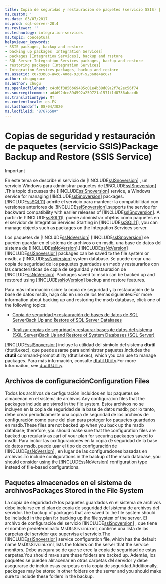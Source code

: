 ```yaml
---
title: Copia de seguridad y restauración de paquetes (servicio SSIS) | Microsoft Docs
ms.custom: ''
ms.date: 03/07/2017
ms.prod: sql-server-2014
ms.reviewer: ''
ms.technology: integration-services
ms.topic: conceptual
helpviewer_keywords:
- SSIS packages, backup and restore
- backing up packages [Integration Services]
- packages [Integration Services], backup and restore
- SQL Server Integration Services packages, backup and restore
- restoring packages [Integration Services]
- Integration Services packages, backup and restore
ms.assetid: c67d3b83-a6c8-40de-920f-9236de4ac87f
author: chugugrace
ms.author: chugu
ms.openlocfilehash: c4cd6f3856b69485c01e4b38d89e2f7e2ec56f74
ms.sourcegitcommit: ad4d92dce894592a259721a1571b1d8736abacdb
ms.translationtype: MT
ms.contentlocale: es-ES
ms.lasthandoff: 08/04/2020
ms.locfileid: "87676580"
---
```

# <a name="package-backup-and-restore-ssis-service"></a><span data-ttu-id="0456a-102">Copias de seguridad y restauración de paquetes (servicio SSIS)</span><span class="sxs-lookup"><span data-stu-id="0456a-102">Package Backup and Restore (SSIS Service)</span></span>
    
> [!IMPORTANT]  
>  <span data-ttu-id="0456a-103">En este tema se describe el servicio de [!INCLUDE[ssISnoversion](../includes/ssisnoversion-md.md)] , un servicio Windows para administrar paquetes de [!INCLUDE[ssISnoversion](../includes/ssisnoversion-md.md)] .</span><span class="sxs-lookup"><span data-stu-id="0456a-103">This topic discusses the [!INCLUDE[ssISnoversion](../includes/ssisnoversion-md.md)] service, a Windows service for managing [!INCLUDE[ssISnoversion](../includes/ssisnoversion-md.md)] packages.</span></span> [!INCLUDE[ssSQL11](../includes/sssql11-md.md)] <span data-ttu-id="0456a-104">admite el servicio para mantener la compatibilidad con versiones anteriores de [!INCLUDE[ssISnoversion](../includes/ssisnoversion-md.md)].</span><span class="sxs-lookup"><span data-stu-id="0456a-104">supports the service for backward compatibility with earlier releases of [!INCLUDE[ssISnoversion](../includes/ssisnoversion-md.md)].</span></span> <span data-ttu-id="0456a-105">A partir de [!INCLUDE[ssSQL11](../includes/sssql11-md.md)], puede administrar objetos como paquetes en el servidor de Integration Services.</span><span class="sxs-lookup"><span data-stu-id="0456a-105">Starting in [!INCLUDE[ssSQL11](../includes/sssql11-md.md)], you can manage objects such as packages on the Integration Services server.</span></span>  
  
 <span data-ttu-id="0456a-106">Los paquetes de [!INCLUDE[ssNoVersion](../includes/ssnoversion-md.md)] [!INCLUDE[ssISnoversion](../includes/ssisnoversion-md.md)] se pueden guardar en el sistema de archivos o en msdb, una base de datos del sistema de [!INCLUDE[ssNoVersion](../includes/ssnoversion-md.md)].</span><span class="sxs-lookup"><span data-stu-id="0456a-106">[!INCLUDE[ssNoVersion](../includes/ssnoversion-md.md)] [!INCLUDE[ssISnoversion](../includes/ssisnoversion-md.md)] packages can be saved to the file system or msdb, a [!INCLUDE[ssNoVersion](../includes/ssnoversion-md.md)] system database.</span></span> <span data-ttu-id="0456a-107">Se puede crear una copia de seguridad de los paquetes guardados en msdb y restaurarlos con las características de copia de seguridad y restauración de [!INCLUDE[ssNoVersion](../includes/ssnoversion-md.md)] .</span><span class="sxs-lookup"><span data-stu-id="0456a-107">Packages saved to msdb can be backed up and restored using [!INCLUDE[ssNoVersion](../includes/ssnoversion-md.md)] backup and restore features.</span></span>  
  
 <span data-ttu-id="0456a-108">Para más información sobre la copia de seguridad y la restauración de la base de datos msdb, haga clic en uno de los temas siguientes:</span><span class="sxs-lookup"><span data-stu-id="0456a-108">For more information about backing up and restoring the msdb database, click one of the following topics:</span></span>  
  
-   [<span data-ttu-id="0456a-109">Copia de seguridad y restauración de bases de datos de SQL Server</span><span class="sxs-lookup"><span data-stu-id="0456a-109">Back Up and Restore of SQL Server Databases</span></span>](../relational-databases/backup-restore/back-up-and-restore-of-sql-server-databases.md)  
  
-   [<span data-ttu-id="0456a-110">Realizar copias de seguridad y restaurar bases de datos del sistema &#40;SQL Server&#41;</span><span class="sxs-lookup"><span data-stu-id="0456a-110">Back Up and Restore of System Databases &#40;SQL Server&#41;</span></span>](../relational-databases/backup-restore/back-up-and-restore-of-system-databases-sql-server.md)  
  
 [!INCLUDE[ssISnoversion](../includes/ssisnoversion-md.md)] <span data-ttu-id="0456a-111">incluye la utilidad del símbolo del sistema **dtutil** (dtutil.exec), que puede usarse para administrar paquetes.</span><span class="sxs-lookup"><span data-stu-id="0456a-111">includes the **dtutil** command-prompt utility (dtutil.exec), which you can use to manage packages.</span></span> <span data-ttu-id="0456a-112">Para más información, consulte [dtutil Utility](dtutil-utility.md).</span><span class="sxs-lookup"><span data-stu-id="0456a-112">For more information, see [dtutil Utility](dtutil-utility.md).</span></span>  
  
## <a name="configuration-files"></a><span data-ttu-id="0456a-113">Archivos de configuración</span><span class="sxs-lookup"><span data-stu-id="0456a-113">Configuration Files</span></span>  
 <span data-ttu-id="0456a-114">Todos los archivos de configuración incluidos en los paquetes se almacenan en el sistema de archivos.</span><span class="sxs-lookup"><span data-stu-id="0456a-114">Any configuration files that the packages include are stored in the file system.</span></span> <span data-ttu-id="0456a-115">Estos archivos no se incluyen en la copia de seguridad de la base de datos msdb; por lo tanto, debe crear periódicamente una copia de seguridad de los archivos de configuración como parte del plan para proteger los paquetes guardados en msdb.</span><span class="sxs-lookup"><span data-stu-id="0456a-115">These files are not backed up when you back up the msdb database; therefore, you should make sure that the configuration files are backed up regularly as part of your plan for securing packages saved to msdb.</span></span> <span data-ttu-id="0456a-116">Para incluir las configuraciones en la copia de seguridad de la base de datos msdb, puede usar el tipo de configuración de [!INCLUDE[ssNoVersion](../includes/ssnoversion-md.md)] , en lugar de las configuraciones basadas en archivos.</span><span class="sxs-lookup"><span data-stu-id="0456a-116">To include configurations in the backup of the msdb database, you should consider using the [!INCLUDE[ssNoVersion](../includes/ssnoversion-md.md)] configuration type instead of file-based configurations.</span></span>  
  
## <a name="packages-stored-in-the-file-system"></a><span data-ttu-id="0456a-117">Paquetes almacenados en el sistema de archivos</span><span class="sxs-lookup"><span data-stu-id="0456a-117">Packages Stored in the File System</span></span>  
 <span data-ttu-id="0456a-118">La copia de seguridad de los paquetes guardados en el sistema de archivos debe incluirse en el plan de copia de seguridad del sistema de archivos del servidor.</span><span class="sxs-lookup"><span data-stu-id="0456a-118">The backup of packages that are saved to the file system should be included in the plan for backing up the file system of the server.</span></span> <span data-ttu-id="0456a-119">El archivo de configuración del servicio [!INCLUDE[ssISnoversion](../includes/ssisnoversion-md.md)] , que tiene el nombre predeterminado MsDtsSrvr.ini.xml, contiene una lista de las carpetas del servidor que supervisa el servicio.</span><span class="sxs-lookup"><span data-stu-id="0456a-119">The [!INCLUDE[ssISnoversion](../includes/ssisnoversion-md.md)] service configuration file, which has the default name MsDtsSrvr.ini.xml, lists the folders on the server that the service monitors.</span></span> <span data-ttu-id="0456a-120">Debe asegurarse de que se cree la copia de seguridad de estas carpetas.</span><span class="sxs-lookup"><span data-stu-id="0456a-120">You should make sure these folders are backed up.</span></span> <span data-ttu-id="0456a-121">Además, los paquetes se pueden almacenar en otras carpetas del servidor y debe asegurarse de incluir estas carpetas en la copia de seguridad.</span><span class="sxs-lookup"><span data-stu-id="0456a-121">Additionally, packages may be stored in other folders on the server and you should make sure to include these folders in the backup.</span></span>  
  
  
